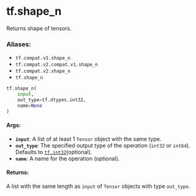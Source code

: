 <div itemscope itemtype="http://developers.google.com/ReferenceObject">
<meta itemprop="name" content="tf.shape_n" />
<meta itemprop="path" content="Stable" />
</div>

# tf.shape_n

Returns shape of tensors.

### Aliases:

* `tf.compat.v1.shape_n`
* `tf.compat.v2.compat.v1.shape_n`
* `tf.compat.v2.shape_n`
* `tf.shape_n`

``` python
tf.shape_n(
    input,
    out_type=tf.dtypes.int32,
    name=None
)
```

<!-- Placeholder for "Used in" -->


#### Args:


* <b>`input`</b>: A list of at least 1 `Tensor` object with the same type.
* <b>`out_type`</b>: The specified output type of the operation (`int32` or `int64`).
  Defaults to <a href="../tf.md#int32"><code>tf.int32</code></a>(optional).
* <b>`name`</b>: A name for the operation (optional).


#### Returns:

A list with the same length as `input` of `Tensor` objects with
  type `out_type`.
